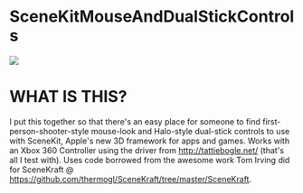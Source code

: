 SceneKitMouseAndDualStickControls
=============


[![](https://lh3.googleusercontent.com/-0evNiRcBBjA/UNsVo6N4fZI/AAAAAAAAA_8/84nSG5f6EaI/s640/Screen%2520Shot%25202012-12-26%2520at%252015.19.23.png)](https://lh3.googleusercontent.com/-0evNiRcBBjA/UNsVo6N4fZI/AAAAAAAAA_8/84nSG5f6EaI/s640/Screen%2520Shot%25202012-12-26%2520at%252015.19.23.png)


WHAT IS THIS?
=============

I put this together so that there's an easy place for someone to find first-person-shooter-style mouse-look and Halo-style dual-stick controls to use with SceneKit, Apple's new 3D framework for apps and games. Works with an Xbox 360 Controller using the driver from http://tattiebogle.net/ (that's all I test with). Uses code borrowed from the awesome work Tom Irving did for SceneKraft @ https://github.com/thermogl/SceneKraft/tree/master/SceneKraft.